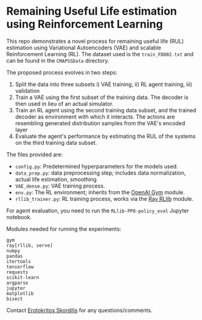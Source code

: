 # Remaining Useful Life estimation using Reinforcement Learning

This repo demonstrates a novel process for remaining useful life (RUL) estimation using Variational Autoencoders (VAE) and scalable Reinforcement Learning (RL). The dataset used is the `train_FD002.txt` and can be found in the `CMAPSSData` directory.

The proposed process evolves in two steps:
1) Split the data into three subsets i) VAE training, ii) RL agent training, iii) validation
2) Train a VAE using the first subset of the training data. The decoder is then used in lieu of an actual simulator.
3) Train an RL agent using the second training data subset, and the trained decoder as environment with which it interacts. The actions are resembling generated distribution samples from the VAE's encoded layer
4) Evaluate the agent's performance by estimating the RUL of the systems on the third training data subset.

The files provided are:
- `config.py`: Predetermined hyperparameters for the models used.
- `data_prep.py`: data preprocessing step; includes data normalization, actual life estimation, smoothing
- `VAE_dense.py`: VAE training process. 
- `env.py`: The RL environment; inherits from the [OpenAI Gym](https://www.gymlibrary.ml/) module.
- `rllib_trainer.py`: RL training process, works via the [Ray RLlib](https://docs.ray.io/en/latest/rllib/index.html) module.

For agent evaluation, you need to run the `RLlib-PPO-policy_eval` Jupyter notebook. 

Modules needed for running the experiments:
```
gym
ray[rllib, serve]
numpy
pandas
itertools
tensorflow
requests
scikit-learn
argparse
jupyter
matplotlib
bisect
```

Contact [Erotokritos Skordilis](mailto:sge12@miami.edu) for any questions/comments.